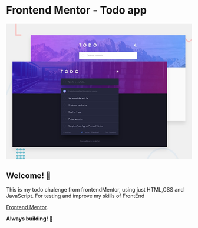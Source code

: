 # Frontend Mentor - Todo app

![Design preview for the Todo app coding challenge](./design/desktop-preview.jpg)

## Welcome! 👋

This is my todo chalenge from frontendMentor, using just HTML,CSS and JavaScript.
For testing and improve my skills of FrontEnd

[Frontend Mentor](https://www.frontendmentor.io).

**Always building!** 🚀

